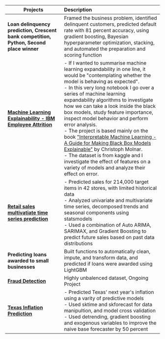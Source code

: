 | Projects       | Description  |
| ------------- |:-------------|
| **Loan delinquency prediction, Crescent bank competition, Python, Second place winner**  | Framed the business problem, identified delinquent customers, predicted default rate with 81 percent accuracy, using gradient boosting, Bayesian hyperparameter optimization, stacking, and automated the preparation and scoring function |
| **[Machine Learning Explainability - IBM Employee Attrition](https://nbviewer.org/github/alibagheri7/Python_ML_Portfolio/blob/main/ML_Explainability/IBM_Employee_Attrition.ipynb)** | - If I wanted to summarise machine learning expandability in one line, it would be "contemplating whether the model is behaving as expected". <br /> - In this very long notebook I go over a series of machine learning expandability algorithms to investigate how we can take a look inside the black box models, study feature importance, inspect model behavior and perform error analysis. <br /> - The project is based mainly on the book ["Interpretable Machine Learning - A Guide for Making Black Box Models Explainable"](https://christophm.github.io/interpretable-ml-book/) by Christoph Molnar. <br /> - The dataset is from kaggle and I investigate the effect of features on a variety of models and analyze their effect on error. |
| **[Retail sales multivatiate time series prediction](https://github.com/alibagheri7/Python_ML_Portfolio/blob/main/TimeSeries_MultiVariate_Sales_Prediction/Multivariate%20Time%20Series%20Forecasting%20with%20Gradient%20Boosting%20and%20SARIMAX.ipynb)** |  - Predicted sales for 214,000 target items in 42 stores, with limited historical data <br /> - Analyzed univariate and multivariate time series, decomposed trends and seasonal components using statsmodels <br /> - Used a combination of Auto ARIMA, SARIMAX, and Gradient Boosting to predict future sales based on past data distributions |
| **Predicting loans awarded to small businesses** |Built functions to automatically clean, impute, and transform data, and predicted if loans were awarded using LightGBM |
| **[Fraud Detection](https://github.com/alibagheri7/Python_ML_Portfolio/blob/main/Fraud_Detection/Fraud.ipynb)** | Highly unbalenced dataset, Ongoing Project|
| **[Texas Inflation Prediction](https://nbviewer.org/github/alibagheri7/Python_ML_Portfolio/blob/main/Fraud_Detection/Fraud.ipynb)** | - Predicted Texas' next year's inflation using a varity of predictive models <br /> -  Used sktime and skforecast for data manipultion, and model cross validation <br /> - Used detrending, gradient boosting and exogenous variables to improve the naive base forecaster by 50 percent|
